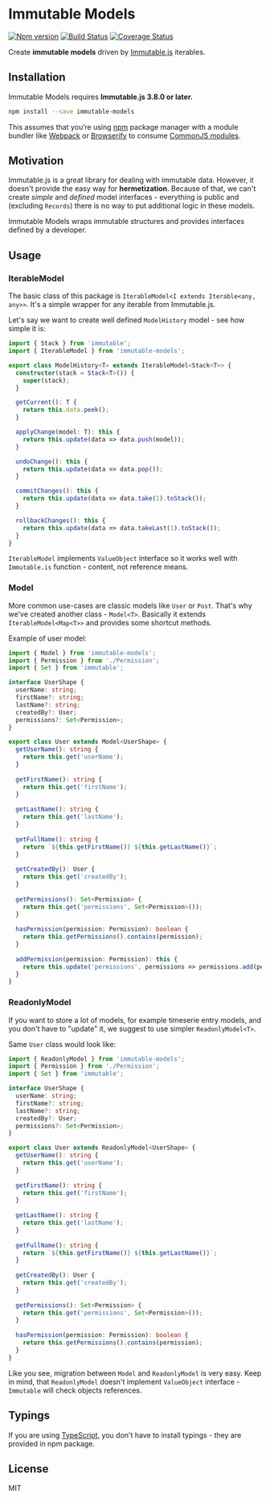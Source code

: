 # Immutable Models
[![Npm version](https://img.shields.io/npm/v/immutable-models.svg?style=flat-square)](https://www.npmjs.com/package/immutable-models)
[![Build Status](https://travis-ci.org/Realytics/immutable-models.svg?branch=master)](https://travis-ci.org/Realytics/immutable-models)
[![Coverage Status](https://coveralls.io/repos/github/Realytics/immutable-models/badge.svg?branch=master)](https://coveralls.io/github/Realytics/immutable-models?branch=master)

Create **immutable models** driven by [Immutable.js](https://facebook.github.io/immutable-js) iterables.

## Installation
Immutable Models requires **Immutable.js 3.8.0 or later.**
```sh
npm install --save immutable-models
```
This assumes that you’re using [npm](http://npmjs.com/) package manager with a module bundler like 
[Webpack](http://webpack.github.io/) or [Browserify](http://browserify.org/) to consume 
[CommonJS modules](http://webpack.github.io/docs/commonjs.html).

## Motivation
Immutable.js is a great library for dealing with immutable data. However, it doesn't provide the easy way for **hermetization**.
Because of that, we can't create *simple* and *defined* model interfaces - everything is public and (excluding `Records`) there
is no way to put additional logic in these models. 

Immutable Models wraps immutable structures and provides interfaces defined by a developer. 

## Usage
### IterableModel
The basic class of this package is `IterableModel<I extends Iterable<any, any>>`. It's a simple wrapper for any iterable
from Immutable.js.

Let's say we want to create well defined `ModelHistory` model - see how simple it is:

```typescript
import { Stack } from 'immutable';
import { IterableModel } from 'immutable-models';

export class ModelHistory<T> extends IterableModel<Stack<T>> {
  constructor(stack = Stack<T>()) {
    super(stack);
  }

  getCurrent(): T {
    return this.data.peek();
  }

  applyChange(model: T): this {
    return this.update(data => data.push(model));
  }

  undoChange(): this {
    return this.update(data => data.pop());
  }

  commitChanges(): this {
    return this.update(data => data.take(1).toStack());
  }

  rollbackChanges(): this {
    return this.update(data => data.takeLast(1).toStack());
  }
}
```

`IterableModel` implements `ValueObject` interface so it works well with `Immutable.is` function - content, not reference means.

### Model
More common use-cases are classic models like `User` or `Post`. That's why we've created another class - `Model<T>`.
Basically it extends `IterableModel<Map<T>>` and provides some shortcut methods.

Example of user model:
```typescript
import { Model } from 'immutable-models';
import { Permission } from './Permission';
import { Set } from 'immutable';

interface UserShape {
  userName: string;
  firstName?: string;
  lastName?: string;
  createdBy?: User;
  permissions?: Set<Permission>;
}

export class User extends Model<UserShape> {
  getUserName(): string {
    return this.get('userName');
  }
  
  getFirstName(): string {
    return this.get('firstName');
  }
  
  getLastName(): string {
    return this.get('lastName');
  }
  
  getFullName(): string {
    return `${this.getFirstName()} ${this.getLastName()}`;
  }
  
  getCreatedBy(): User {
    return this.get('createdBy');
  }
  
  getPermissions(): Set<Permission> {
    return this.get('permissions', Set<Permission>());
  }
  
  hasPermission(permission: Permission): boolean {
    return this.getPermissions().contains(permission);
  }
  
  addPermission(permission: Permission): this {
    return this.update('permissions', permissions => permissions.add(permission));
  }
}
```

### ReadonlyModel
If you want to store a lot of models, for example timeserie entry models, and you don't have to "update" it,
we suggest to use simpler `ReadonlyModel<T>`.

Same `User` class would look like:
```typescript
import { ReadonlyModel } from 'immutable-models';
import { Permission } from './Permission';
import { Set } from 'immutable';

interface UserShape {
  userName: string;
  firstName?: string;
  lastName?: string;
  createdBy?: User;
  permissions?: Set<Permission>;
}

export class User extends ReadonlyModel<UserShape> {
  getUserName(): string {
    return this.get('userName');
  }
  
  getFirstName(): string {
    return this.get('firstName');
  }
  
  getLastName(): string {
    return this.get('lastName');
  }
  
  getFullName(): string {
    return `${this.getFirstName()} ${this.getLastName()}`;
  }
  
  getCreatedBy(): User {
    return this.get('createdBy');
  }
  
  getPermissions(): Set<Permission> {
    return this.get('permissions', Set<Permission>());
  }
  
  hasPermission(permission: Permission): boolean {
    return this.getPermissions().contains(permission);
  }
}
```
Like you see, migration between `Model` and `ReadonlyModel` is very easy. Keep in mind, that `ReadonlyModel` doesn't implement
`ValueObject` interface - `Immutable` will check objects references.

## Typings
If you are using [TypeScript](https://www.typescriptlang.org/), you don't have to install typings - they are provided in npm package.

## License
MIT
